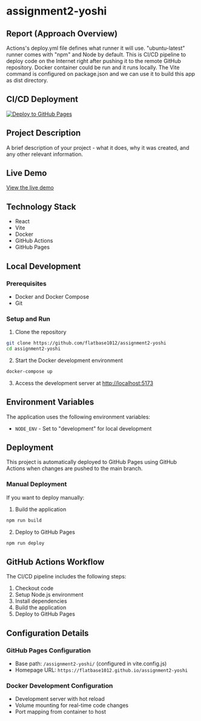 # assignment2-yoshi

## Report (Approach Overview)

Actions's deploy.yml file defines what runner it will use. "ubuntu-latest" runner comes with "npm" and Node by default. This is CI/CD pipeline to deploy code on the Internet right after pushing it to the remote GitHub repository.
Docker container could be run and it runs locally. The Vite command is configured on package.json and we can use it to build this app as dist directory.

## CI/CD Deployment

[![Deploy to GitHub Pages](https://github.com/flatbase1012/assignment2-yoshi/actions/workflows/deploy.yml/badge.svg)](https://github.com/flatbase1012/assignment2-yoshi/actions/workflows/deploy.yml)

## Project Description
A brief description of your project - what it does, why it was created, and any other relevant information.

## Live Demo
[View the live demo](https://flatbase1012.github.io/assignment2-yoshi)

## Technology Stack
- React
- Vite
- Docker
- GitHub Actions
- GitHub Pages

## Local Development

### Prerequisites
- Docker and Docker Compose
- Git

### Setup and Run

1. Clone the repository
```bash
git clone https://github.com/flatbase1012/assignment2-yoshi
cd assignment2-yoshi
```

2. Start the Docker development environment
```bash
docker-compose up
```

3. Access the development server at [http://localhost:5173](http://localhost:5173)

## Environment Variables
The application uses the following environment variables:
- `NODE_ENV` - Set to "development" for local development

## Deployment

This project is automatically deployed to GitHub Pages using GitHub Actions when changes are pushed to the main branch.

### Manual Deployment
If you want to deploy manually:

1. Build the application
```bash
npm run build
```

2. Deploy to GitHub Pages
```bash
npm run deploy
```

## GitHub Actions Workflow

The CI/CD pipeline includes the following steps:
1. Checkout code
2. Setup Node.js environment
3. Install dependencies
4. Build the application
5. Deploy to GitHub Pages

## Configuration Details

### GitHub Pages Configuration
- Base path: `/assignment2-yoshi/` (configured in vite.config.js)
- Homepage URL: `https://flatbase1012.github.io/assignment2-yoshi`

### Docker Development Configuration
- Development server with hot reload
- Volume mounting for real-time code changes
- Port mapping from container to host 
